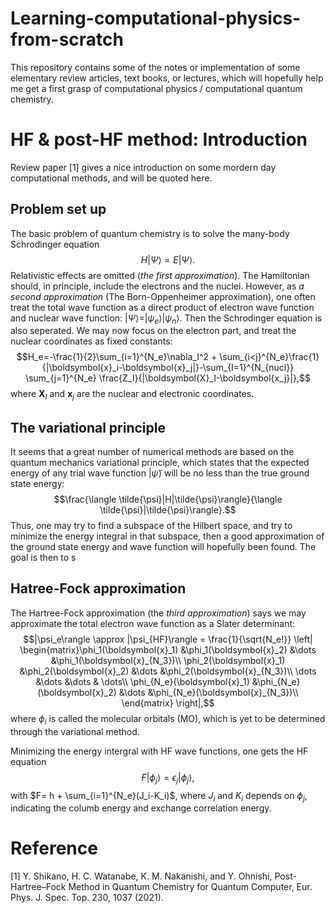 # Learning-computational-physics-from-scratch
This repository contains some of the notes or implementation of some elementary review articles, text books, or lectures, which will hopefully help me get a first grasp of computational physics / computational quantum chemistry.

# HF & post-HF method: Introduction
Review paper [1] gives a nice introduction on some mordern day computational methods, and will be quoted here.

## Problem set up
The basic problem of quantum chemistry is to solve the many-body Schrodinger equation
$$H|\Psi\rangle=E|\Psi\rangle.$$
Relativistic effects are omitted (*the first approximation*). The Hamiltonian should, in principle, include the electrons and the nuclei. However, as *a second approximation* (The Born-Oppenheimer approximation), one often treat the total wave function as a direct product of electron wave function and nuclear wave function: $|\Psi\rangle = |\psi_e\rangle|\psi_n\rangle$. Then the Schrodinger equation is also seperated. We may now focus on the electron part, and treat the nuclear coordinates as fixed constants:
$$H_e=-\frac{1}{2}\sum_{i=1}^{N_e}\nabla_I^2 + \sum_{i<j}^{N_e}\frac{1}{|\boldsymbol{x}_i-\boldsymbol{x}_j|}-\sum_{I=1}^{N_{nucl}} \sum_{j=1}^{N_e} \frac{Z_I}{|\boldsymbol{X}_I-\boldsymbol{x_j}|},$$
where $\boldsymbol{X}_I$ and $\boldsymbol{x}_j$ are the nuclear and electronic coordinates.


## The variational principle
It seems that a great number of numerical methods are based on the quantum mechanics variational principle, which states that the expected energy of any trial wave function $|\tilde{\psi}\rangle$ will be no less than the true ground state energy:
$$\frac{\langle \tilde{\psi}|H|\tilde{\psi}\rangle}{\langle \tilde{\psi}|\tilde{\psi}\rangle}.$$
Thus, one may try to find a subspace of the Hilbert space, and try to minimize the energy integral in that subspace, then a good approximation of the ground state energy and wave function will hopefully been found. The goal is then to s

## Hatree-Fock approximation
The Hartree-Fock approximation (the *third approximation*) says we may approximate the total electron wave function as a Slater determinant:
$$|\psi_e\rangle \approx |\psi_{HF}\rangle = \frac{1}{\sqrt{N_e!}} \left| \begin{matrix}\phi_1(\boldsymbol{x}_1) &\phi_1(\boldsymbol{x}_2) &\dots &\phi_1(\boldsymbol{x}_{N_3})\\
\phi_2(\boldsymbol{x}_1) &\phi_2(\boldsymbol{x}_2) &\dots &\phi_2(\boldsymbol{x}_{N_3})\\
\dots &\dots &\dots & \dots\\
\phi_{N_e}(\boldsymbol{x}_1) &\phi_{N_e}(\boldsymbol{x}_2) &\dots &\phi_{N_e}(\boldsymbol{x}_{N_3})\\
\end{matrix} \right|,$$
where $\phi_{i}$ is called the molecular orbitals (MO), which is yet to be determined through the variational method.

Minimizing the energy intergral with HF wave functions, one gets the HF equation
$$F|\phi_j\rangle = \epsilon_j |\phi_j\rangle,$$
with $F= h + \sum_{i=1}^{N_e}(J_i-K_i)$, where $J_i$ and $K_i$ depends on $\phi_j$, indicating the columb energy and exchange correlation energy.

# Reference
[1] Y. Shikano, H. C. Watanabe, K. M. Nakanishi, and Y. Ohnishi, Post-Hartree–Fock Method in Quantum Chemistry for Quantum Computer, Eur. Phys. J. Spec. Top. 230, 1037 (2021).
